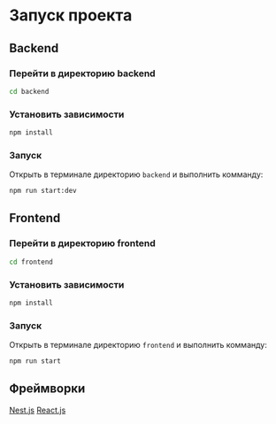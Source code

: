 # Запуск проекта

## Backend
### Перейти в директорию backend
```bash
cd backend
```

### Установить зависимости

```bash
npm install
```
### Запуск 
Открыть в терминале директорию `backend` и выполнить комманду:

```bash
npm run start:dev
```


## Frontend
### Перейти в директорию frontend
```bash
cd frontend
```

### Установить зависимости

```bash
npm install
```

### Запуск 
Открыть в терминале директорию `frontend` и выполнить комманду:

```bash
npm run start
```

## Фреймворки 
[Nest.js](https://nestjs.com/)
[React.js](https://ru.reactjs.org/)